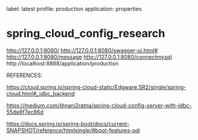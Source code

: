 label: latest
profile: production
application: properties

# spring_cloud_config_research

http://127.0.0.1:8080/
http://127.0.0.1:8080/swagger-ui.html#
http://127.0.0.1:8080/message
http://127.0.0.1:8080/connectmysql
http://localhost:8888/application/production

REFERENCES:

https://cloud.spring.io/spring-cloud-static/Edgware.SR2/single/spring-cloud.html#_jdbc_backend

https://medium.com/@nani2ratna/spring-cloud-config-server-with-jdbc-55de8f7ec86d

https://docs.spring.io/spring-boot/docs/current-SNAPSHOT/reference/htmlsingle/#boot-features-sql
